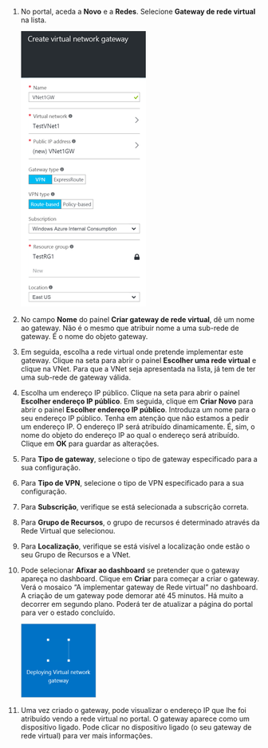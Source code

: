 1. No portal, aceda a **Novo** e a **Redes**. Selecione **Gateway de rede virtual** na lista.

    ![Gateway](./media/vpn-gateway-add-gw-rm-portal-include/creategw250.png)

2. No campo **Nome** do painel **Criar gateway de rede virtual**, dê um nome ao gateway. Não é o mesmo que atribuir nome a uma sub-rede de gateway. É o nome do objeto gateway.
 
3. Em seguida, escolha a rede virtual onde pretende implementar este gateway. Clique na seta para abrir o painel **Escolher uma rede virtual** e clique na VNet. Para que a VNet seja apresentada na lista, já tem de ter uma sub-rede de gateway válida.

4. Escolha um endereço IP público. Clique na seta para abrir o painel **Escolher endereço IP público**. Em seguida, clique em **Criar Novo** para abrir o painel **Escolher endereço IP público**. Introduza um nome para o seu endereço IP público. Tenha em atenção que não estamos a pedir um endereço IP. O endereço IP será atribuído dinamicamente. É, sim, o nome do objeto do endereço IP ao qual o endereço será atribuído. Clique em **OK** para guardar as alterações.

5. Para **Tipo de gateway**, selecione o tipo de gateway especificado para a sua configuração.

6. Para **Tipo de VPN**, selecione o tipo de VPN especificado para a sua configuração.

7. Para **Subscrição**, verifique se está selecionada a subscrição correta.

8. Para **Grupo de Recursos**, o grupo de recursos é determinado através da Rede Virtual que selecionou.

9. Para **Localização**, verifique se está visível a localização onde estão o seu Grupo de Recursos e a VNet.

10. Pode selecionar **Afixar ao dashboard** se pretender que o gateway apareça no dashboard. Clique em **Criar** para começar a criar o gateway. Verá o mosaico “A implementar gateway de Rede virtual” no dashboard. A criação de um gateway pode demorar até 45 minutos. Há muito a decorrer em segundo plano. Poderá ter de atualizar a página do portal para ver o estado concluído.

    
    ![Gateway](./media/vpn-gateway-add-gw-rm-portal-include/deployvnetgw150.png)

11. Uma vez criado o gateway, pode visualizar o endereço IP que lhe foi atribuído vendo a rede virtual no portal. O gateway aparece como um dispositivo ligado. Pode clicar no dispositivo ligado (o seu gateway de rede virtual) para ver mais informações.






<!--HONumber=Jun16_HO2-->


